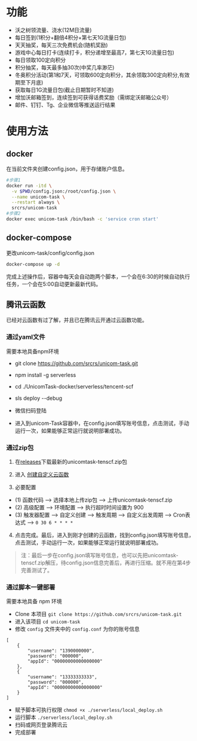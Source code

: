# 功能

- 沃之树领流量、浇水(12M日流量)
- 每日签到(1积分+翻倍4积分+第七天1G流量日包)
- 天天抽奖，每天三次免费机会(随机奖励)
- 游戏中心每日打卡(连续打卡，积分递增至最高7，第七天1G流量日包)
- 每日领取100定向积分
- 积分抽奖，每天最多抽30次(中奖几率渺茫)
- 冬奥积分活动(第1和7天，可领取600定向积分，其余领取300定向积分,有效期至下月底)
- 获取每日1G流量日包(截止日期暂时不知道)
- 增加沃邮箱签到，连续签到可获得话费奖励（需绑定沃邮箱公众号）
- 邮件、钉钉、Tg、企业微信等推送运行结果

# 使用方法

## docker

在当前文件夹创建config.json，用于存储账户信息。

```bash
#步骤1
docker run -itd \
  -v $PWD/config.json:/root/config.json \
  --name unicom-task \
  --restart always \
  srcrs/unicom-task
#步骤2
docker exec unicom-task /bin/bash -c 'service cron start'
```

## docker-compose

更改unicom-task/config/config.json

```bash
docker-compose up -d
```

完成上述操作后，容器中每天会自动跑两个脚本，一个会在6:30的时候自动执行任务，一个会在5:00自动更新最新代码。

## 腾讯云函数

已经对云函数有过了解，并且已在腾讯云开通过云函数功能。

### 通过yaml文件

需要本地具备npm环境

- git clone https://github.com/srcrs/unicom-task.git

- npm install -g serverless

- cd ./UnicomTask-docker/serverless/tencent-scf

- sls deploy --debug

- 微信扫码登陆

- 进入到unicom-Task容器中，在config.json填写账号信息，点击测试，手动运行一次，如果能够正常运行就说明部署成功。


### 通过zip包

1. 在[releases](http://github.com/srcrs/UnicomTask-docker/releases/latest)下载最新的unicomtask-tenscf.zip包

2. 进入 [创建自定义云函数](https://console.cloud.tencent.com/scf/list-create?rid=1&ns=default&functionName=helloworld-1621082690&createType=empty)

3. 必要配置
  - (1) 函数代码 --> 选择本地上传zip包 --> 上传unicomtask-tenscf.zip
  - (2) 高级配置 --> 环境配置 --> 执行超时时间设置为 900
  - (3) 触发器配置 --> 自定义创建 --> 触发周期 --> 自定义出发周期 --> Cron表达式 --> `0 30 6 * * * *`

4. 点击完成。最后，进入到刚才创建的云函数，找到config.json填写账号信息，点击测试，手动运行一次，如果能够正常运行就说明部署成功。
>注：最后一步在config.json填写账号信息，也可以先把unicomtask-tenscf.zip解压，待config.json信息完善后，再进行压缩。就不用在第4步完善测试了。

### 通过脚本一键部署
需要本地具备 npm 环境
- Clone 本项目
 ```git clone https://github.com/srcrs/unicom-task.git```
- 进入该项目
 ```cd unicom-task```
- 修改 ```config``` 文件夹中的 ```config.conf``` 为你的账号信息
```
[
    {
        "username": "1390000000",
        "password": "000000",
        "appId": "00000000000000000"
    },
    {
        "username": "13333333333",
        "password": "000000",
        "appId": "00000000000000000"
    }
]
```
- 赋予脚本可执行权限
 ```chmod +x ./serverless/local_deploy.sh```
- 运行脚本 
  ```./serverless/local_deploy.sh```
- 扫码或网页登录腾讯云
- 完成部署
